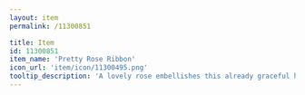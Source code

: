 ```yaml
---
layout: item
permalink: /11300851

title: Item
id: 11300851
item_name: 'Pretty Rose Ribbon'
icon_url: 'item/icon/11300495.png'
tooltip_description: 'A lovely rose embellishes this already graceful headpiece.'
---
```

